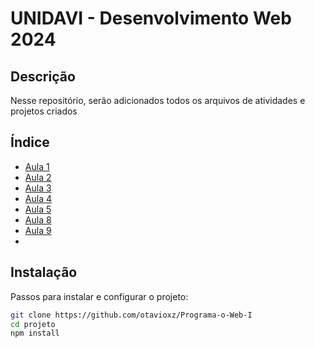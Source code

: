 # UNIDAVI - Desenvolvimento Web 2024

## Descrição
Nesse repositório, serão adicionados todos os arquivos de atividades e projetos criados

## Índice
- [Aula 1](https://github.com/otavioxz/Programa-o-Web-I/tree/main/Aula%201)
- [Aula 2](https://github.com/otavioxz/Programa-o-Web-I/tree/main/Aula%202)
- [Aula 3](https://github.com/otavioxz/Programa-o-Web-I/tree/main/Aula%203)
- [Aula 4](https://github.com/otavioxz/Programa-o-Web-I/tree/main/Aula%204)
- [Aula 5](https://github.com/otavioxz/Programa-o-Web-I/tree/main/Aula%205)
- [Aula 8](https://github.com/otavioxz/Programa-o-Web-I/tree/main/Aula%208)
- [Aula 9](https://github.com/otavioxz/Programa-o-Web-I/tree/main/Aula%209)
-  

## Instalação
Passos para instalar e configurar o projeto:

```bash
git clone https://github.com/otavioxz/Programa-o-Web-I
cd projeto
npm install

